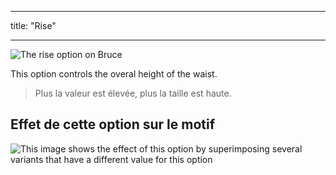 - - -
title: "Rise"
- - -

![The rise option on Bruce](./rise.svg)

This option controls the overal height of the waist.

> Plus la valeur est élevée, plus la taille est haute.

## Effet de cette option sur le motif

![This image shows the effect of this option by superimposing several variants that have a different value for this option](bruce_rise_sample.svg "Effect of this option on the pattern")
